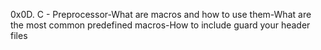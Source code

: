 0x0D. C - Preprocessor-What are macros and how to use them-What are the most common predefined macros-How to include guard your header files
